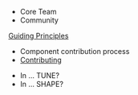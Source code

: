 <sbb-title level="1" text="How we work" class="page-title"></sbb-title>

<sbb-title level="2" text="Code of conduct"></sbb-title>

<sbb-title level="2" text="Who we are"></sbb-title>

  * Core Team
  * Community

<sbb-title level="2" text="Guiding Principles"></sbb-title>

[Guiding Principles](/guidelines/principles/)

<sbb-title level="2" text="Governance model"></sbb-title>

  * Component contribution process
  * [Contributing](/contributing/)

<sbb-title level="2" text="QA"></sbb-title>

  * In ... TUNE?
  * In ... SHAPE?

<sbb-title level="2" text="Metrics"></sbb-title>


<sbb-title level="2" text="What we are working on"></sbb-title>

<sbb-title level="2" text="Roadmap (Where we are going)"></sbb-title>
